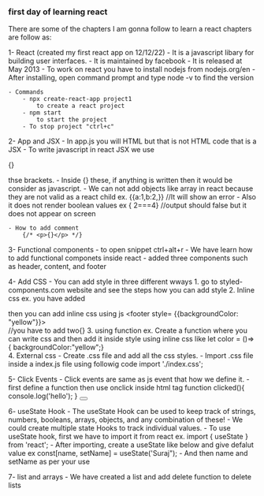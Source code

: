 ### first day of learning react

There are some of the chapters I am gonna follow to learn a react
chapters are follow as:

1- React (created my first react app on 12/12/22)
	- It is a javascript libary for building user interfaces.
	- It is maintained by facebook
	- It is released at May 2013
	- To work on react you have to install nodejs from nodejs.org/en
	- After installing, open command prompt and type node -v to find the version
	
	- Commands	
		- npx create-react-app project1
			to create a react project	
 		- npm start
			to start the project
		- To stop project "ctrl+c"

2- App and JSX
	- In app.js you will HTML but that is not HTML code that is a JSX
	- To write javascript in react JSX  we use <p>{}</p> thse brackets. 
	- Inside {} these, if anything is written then it would be consider as javascript.
	- We can not add objects like array in react because they are not valid as a react child
		ex. {{a:1,b:2,}} //It will show an error
	- Also it does not render boolean values
		ex { 2===4} //output should false but it does not appear on screen

	- How to add comment
		{/* <p>{}</p> */}

3- Functional components
	- to open snippet ctrl+alt+r
	- We have learn how to add functional componets inside react
    - added three components such as header, content, and footer

4- Add CSS 
	- You can add style in three different wways
		1. go to styled-components.com website and see the steps how you can add style
		2. Inline css
			ex. you have added <footer> then you can add inline css using js
				<footer style= {{backgroundColor: "yellow"}}></footer> //you have to add two{} 
		3. using function
			ex. Create a function where you can write css and then add it inside style using inline css like
				let color = ()=> { backgroundColor:"yellow";}
				<footer style= {color}></footer>
		4. External css
			- Create .css file and add all the css styles.
			- Import .css file inside a index.js file using followig code
				import './index.css';

5- Click Events
	- Click events are same as js event that how we define it.
	- first define a function then use onclick inside html tag
		function clicked(){
			console.log('hello');
		}
		<button onclick="{clicked)}"></button>

6- useState Hook
	- The useState Hook can be used to keep track of strings, numbers, booleans, arrays, objects, and any combination of these! 
	- We could create multiple state Hooks to track individual values.
	- To use useState hook, first we have to import it from react 
		ex. import { useState } from 'react';
	- After importing, create a useState like below and give defalut value
		ex const[name, setName] = useState('Suraj"); 
	- And then name and setName as per your use

7- list and arrays
	- We have created a list and add delete function to delete lists

